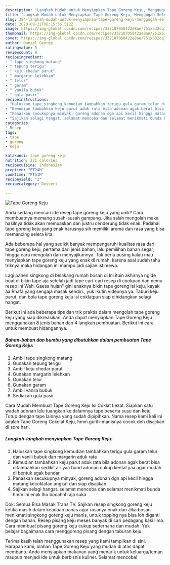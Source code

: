 ```yaml
---
description: "Langkah Mudah untuk Menyiapkan Tape Goreng Keju, Menggugah Selera"
title: "Langkah Mudah untuk Menyiapkan Tape Goreng Keju, Menggugah Selera"
slug: 384-langkah-mudah-untuk-menyiapkan-tape-goreng-keju-menggugah-selera
date: 2020-09-22T08:15:36.512Z
image: https://img-global.cpcdn.com/recipes/332107058422e8ae/751x532cq70/tape-goreng-keju-foto-resep-utama.jpg
thumbnail: https://img-global.cpcdn.com/recipes/332107058422e8ae/751x532cq70/tape-goreng-keju-foto-resep-utama.jpg
cover: https://img-global.cpcdn.com/recipes/332107058422e8ae/751x532cq70/tape-goreng-keju-foto-resep-utama.jpg
author: Daniel George
ratingvalue: 5
reviewcount: 8
recipeingredient:
- " tape singkong matang"
- " tepung terigu"
- " keju chedar parut"
- " margarin lelehkan"
- " telur"
- " garam"
- " vanila bubuk"
- " gula pasir"
recipeinstructions:
- "Haluskan tape singkong kemudian tambahkan terigu gula garam telur dan vanili bubuk dan margarin aduk rata"
- "Kemudian tambahkan keju parut aduk rata bila adonan agak berat bisa ditambahkan sedikit air yaa bund adonan cukup kental yaa agar mudah di bentuk agak bundar"
- "Panaskan secukupnya minyak, goreng adonan dgn api kecil hingga matang kecoklatan angkat dan siap disajikan"
- "Sajikan selagi hangat..selamat mencoba dan selamat menikmati bunda hmm ini enak lho bocahhh aja suka"
categories:
- Resep
tags:
- tape
- goreng
- keju

katakunci: tape goreng keju 
nutrition: 271 calories
recipecuisine: Indonesian
preptime: "PT24M"
cooktime: "PT51M"
recipeyield: "3"
recipecategory: Dessert

---
```



![Tape Goreng Keju](https://img-global.cpcdn.com/recipes/332107058422e8ae/751x532cq70/tape-goreng-keju-foto-resep-utama.jpg)

Anda sedang mencari ide resep tape goreng keju yang unik? Cara membuatnya memang susah-susah gampang. Jika salah mengolah maka hasilnya tidak akan memuaskan dan justru cenderung tidak enak. Padahal tape goreng keju yang enak harusnya sih memiliki aroma dan rasa yang bisa memancing selera kita.

Ada beberapa hal yang sedikit banyak mempengaruhi kualitas rasa dari tape goreng keju, pertama dari jenis bahan, lalu pemilihan bahan segar, hingga cara mengolah dan menyajikannya. Tak perlu pusing kalau mau menyiapkan tape goreng keju yang enak di rumah, karena asal sudah tahu triknya maka hidangan ini mampu jadi sajian istimewa.

Lagi panen singkong di belakang rumah bosan di Ini ituin akhirnya ngide buat di bikin tape aja setelah jadi tape cari-cari resep di cookpad dan nemu resep ini Wah. Gaess hujan&#34; gini enaknya bikin tape goreng isi keju, kayak aa Rhafa yang sengaja masak sendiri., yuk ikutin videonya ya. Taburi keju parut, dan bola tape goreng keju isi coklatpun siap dihidangkan selagi hangat.


Berikut ini ada beberapa tips dan trik praktis dalam mengolah tape goreng keju yang siap dikreasikan. Anda dapat menyiapkan Tape Goreng Keju menggunakan 8 jenis bahan dan 4 langkah pembuatan. Berikut ini cara untuk membuat hidangannya.

<!--inarticleads1-->

##### Bahan-bahan dan bumbu yang dibutuhkan dalam pembuatan Tape Goreng Keju:

1. Ambil  tape singkong matang
1. Gunakan  tepung terigu
1. Ambil  keju chedar parut
1. Gunakan  margarin lelehkan
1. Gunakan  telur
1. Gunakan  garam
1. Ambil  vanila bubuk
1. Sediakan  gula pasir


Cara Mudah Membuat Tape Goreng Keju Isi Coklat Lezat. Siapkan satu wadah adonan lalu tuangkan ke dalamnya tape beserta susu dan keju. Tutup dengan tape lainnya yang sudah dipipihkan. Nama resep kami kali ini adalah Tape Goreng Cokelat Keju, hmm.gurih-manisnya cocok deh disajikan di sore hari. 

<!--inarticleads2-->

##### Langkah-langkah menyiapkan Tape Goreng Keju:

1. Haluskan tape singkong kemudian tambahkan terigu gula garam telur dan vanili bubuk dan margarin aduk rata
1. Kemudian tambahkan keju parut aduk rata bila adonan agak berat bisa ditambahkan sedikit air yaa bund adonan cukup kental yaa agar mudah di bentuk agak bundar
1. Panaskan secukupnya minyak, goreng adonan dgn api kecil hingga matang kecoklatan angkat dan siap disajikan
1. Sajikan selagi hangat..selamat mencoba dan selamat menikmati bunda hmm ini enak lho bocahhh aja suka


Dok: Semua Bisa Masak Trans TV. Sajikan resep singkong goreng keju ketika masih dalam keadaan panas agar rasanya enak dan Jika bosan menikmati singkong goreng keju manis, untuk topping nya bisa loh diganti dengan bahan. Resep pisang keju meses banyak di cari pedagang kaki lima. Cara membuat pisang goreng keju cukup sederhana dan mudah. Yuk belajar bagaimana cara menggoreng pisang dengan taburan keju. 

Terima kasih telah menggunakan resep yang kami tampilkan di sini. Harapan kami, olahan Tape Goreng Keju yang mudah di atas dapat membantu Anda menyiapkan makanan yang menarik untuk keluarga/teman maupun menjadi ide untuk berbisnis kuliner. Selamat mencoba!
